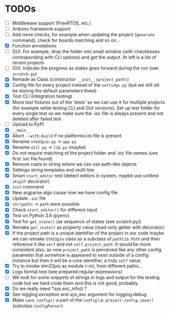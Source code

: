 # TODOs

 - [ ] Middleware support (FreeRTOS, etc.)
 - [ ] Arduino framework support
 - [ ] Add more checks, for example when updating the project (`generate` command), check for boards matching and so on...
 - [x] Function annotations
 - [ ] GUI. For example, drop the folder into small window (with checkboxes corresponding with CLI options) and get the output. At left is a list of recent projects
 - [ ] GUI. Indicate the progress as states goes forward during the run (see `scratch.py`)
 - [x] Remade as Class (constructor `__init__(project_path)`)
 - [x] Config file for every project instead of the `settings.py` (but we still sill be storing the default parameters there)
 - [x] Test CLI (integration testing)
 - [x] Move test fixtures out of the 'tests' so we can use it for multiple projects (for example while testing CLI and GUI versions). Set up test folder for every single test so we make sure the .ioc file is always present and not deleted after failed test
 - [ ] Upload to PyPI
 - [x] `__main__`
 - [x] Abort `--with-build` if no platformio.ini file is present
 - [x] Rename `stm32pio.py` -> `app.py`
 - [x] Rename `util.py` -> `lib.py` (maybe)
 - [x] Do not require matching of the project folder and .ioc file names (use first .ioc file found)
 - [x] Remove casts to string where we can use path-like objects
 - [x] Settings string templates and multi line
 - [x] Smart `start_editor` test (detect editors in system, maybe use unittest `skipIf` decorator)
 - [x] `init` command
 - [x] New argparse algo cause now we have config file
 - [x] Update `.ioc` file
 - [x] `str(path)` -> `path` were possible
 - [x] Check `start_editor()` for different input
 - [x] Test on Python 3.6 (pyenv)
 - [x] Test for `get_state()` (as sequence of states (see scratch.py))
 - [x] Remake `get_state()` as property value (read-only getter with decorator)
 - [x] If the project path is a unique identifier of the project in our code maybe we can remake `Stm32pio` class as a subclass of `pathlib.Path` and then reference it like `self` and not `self.project_path`. It would be more consistent also, as now `project_path` is perceived like any other config parameter that somehow is appeared to exist outside of a config instance but then it will be a core identifier, a truly `self` value.
 - [x] Try to invoke stm32pio as module (-m), from different paths...
 - [x] Logs format test (see prepared regular expressions)
 - [ ] We look for some snippets of strings in logs and output for the testing code but we hard-code them and this is not good, probably
 - [x] Do we really need *sys.exc_info() ?
 - [x] See logging.exception and sys_exc argument for logging.debug
 - [x] Make `save_config()` a part of the `config` i.e. `project.config.save()` (subclass `ConfigParser`)
